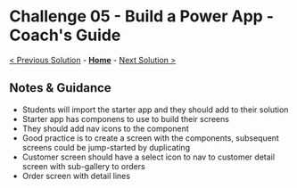 # Challenge 05 - Build a Power App - Coach's Guide 

[< Previous Solution](./Solution-04.md) - **[Home](./README.md)** - [Next Solution >](./Solution-06.md)

## Notes & Guidance

- Students will import the starter app and they should add to their solution
- Starter app has componens to use to build their screens
- They should add nav icons to the component
- Good practice is to create a screen with the components, subsequent screens could be jump-started by duplicating
- Customer screen should have a select icon to nav to customer detail screen with sub-gallery to orders
- Order screen with detail lines
